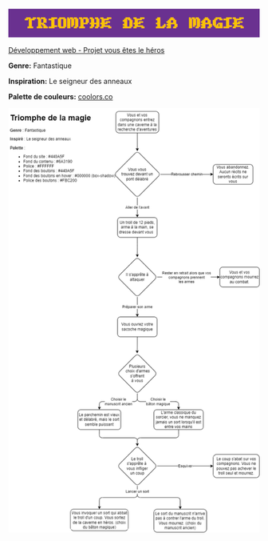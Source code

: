 ![Logo](./assets/logo.png)

[Développement web - Projet vous êtes le héros](https://smnarnold.com/projets/vous-etes-le-heros)

**Genre:** Fantastique

**Inspiration:** Le seigneur des anneaux

**Palette de couleurs:** [coolors.co](https://coolors.co/palette/000000-440a5f-6a3190-fbc200-ffffff)

![Diagramme](./assets/rousseau_justine_PS1.1_582-324MO.png)